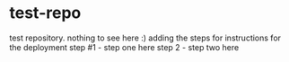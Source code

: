 # test-repo
test repository.  nothing to see here :)
adding the steps for instructions for the deployment
step #1 - step one here
step 2 - step two here
